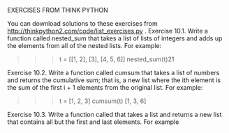 EXERCISES FROM THINK PYTHON

You can download solutions to these exercises from http://thinkpython2.com/code/list_exercises.py . Exercise 10.1. Write a function called nested_sum that takes a list of lists of integers and adds up the elements from all of the nested lists. For example:

> > > t = [[1, 2], [3], [4, 5, 6]] nested_sum(t)21

Exercise 10.2. Write a function called cumsum that takes a list of numbers and returns the cumulative sum; that is, a new list where the ith element is the sum of the first i + 1 elements from the original list. For example:

> > > t = [1, 2, 3] cumsum(t) [1, 3, 6]

Exercise 10.3. Write a function called that takes a list and returns a new list that contains all but the first and last elements. For example